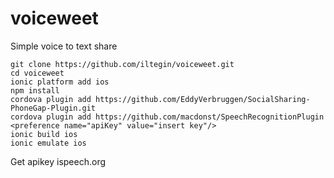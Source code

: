# voiceweet
Simple voice to text share


```
git clone https://github.com/iltegin/voiceweet.git
cd voiceweet
ionic platform add ios
npm install
cordova plugin add https://github.com/EddyVerbruggen/SocialSharing-PhoneGap-Plugin.git 
cordova plugin add https://github.com/macdonst/SpeechRecognitionPlugin
<preference name="apiKey" value="insert key"/>
ionic build ios
ionic emulate ios
```

Get apikey ispeech.org 


